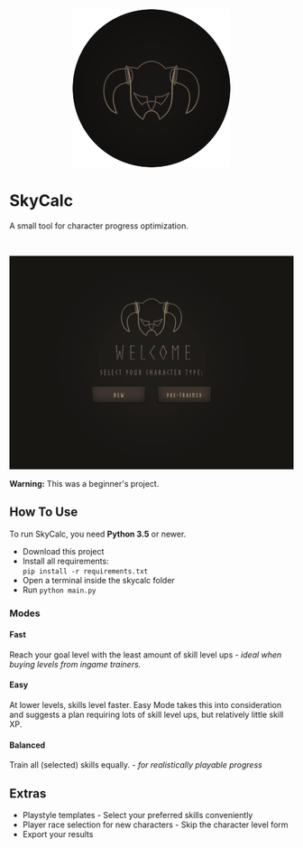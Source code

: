 <div align="center">
  <img alt="logo" src="skycalc/res/helmet/helmet_in_circle.png"/>
</div>

# SkyCalc

A small tool for character progress optimization.

&nbsp;

<div align="center">
  <img alt="preview" src="preview.png"/>
</div>

**Warning:** This was a beginner's project.

## How To Use

To run SkyCalc, you need **Python 3.5** or newer.

- Download this project
- Install all requirements:  
  `pip install -r requirements.txt`
- Open a terminal inside the skycalc folder
- Run `python main.py`

### Modes

#### Fast

Reach your goal level with the least amount of skill level ups - _ideal when buying levels from ingame trainers._

#### Easy

At lower levels, skills level faster. Easy Mode takes this into consideration and suggests a plan requiring lots of skill level ups, but relatively little skill XP.

#### Balanced

Train all (selected) skills equally. - _for realistically playable progress_

## Extras

- Playstyle templates - Select your preferred skills conveniently
- Player race selection for new characters - Skip the character level form
- Export your results
